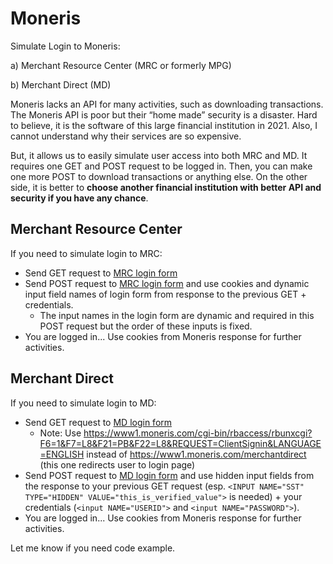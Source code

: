 # Moneris
Simulate Login to Moneris:

a) Merchant Resource Center (MRC or formerly MPG)

b) Merchant Direct (MD)

Moneris lacks an API for many activities, such as downloading transactions. The Moneris API is poor but their “home made” security is a disaster. Hard to believe, it is the software of this large financial institution in 2021. Also, I cannot understand why their services are so expensive.

But, it allows us to easily simulate user access into both MRC and MD. It requires one GET and POST request to be logged in. Then, you can make one more POST to download transactions or anything else. On the other side, it is better to **choose another financial institution with better API and security if you have any chance**.

## Merchant Resource Center
If you need to simulate login to MRC:
* Send GET request to [MRC login form](https://www3.moneris.com/mpg/index.php)
* Send POST request to [MRC login form](https://www3.moneris.com/mpg/index.php) and use cookies and dynamic input field names of login form from response to the previous GET + credentials. 
  * The input names in the login form are dynamic and required in this POST request but the order of these inputs is fixed.
* You are logged in... Use cookies from Moneris response for further activities.

## Merchant Direct
If you need to simulate login to MD:
* Send GET request to [MD login form](https://www1.moneris.com/cgi-bin/rbaccess/rbunxcgi?F6=1&F7=L8&F21=PB&F22=L8&REQUEST=ClientSignin&LANGUAGE=ENGLISH)
  * Note: Use https://www1.moneris.com/cgi-bin/rbaccess/rbunxcgi?F6=1&F7=L8&F21=PB&F22=L8&REQUEST=ClientSignin&LANGUAGE=ENGLISH instead of https://www1.moneris.com/merchantdirect (this one redirects user to login page)
* Send POST request to [MD login form](https://www1.moneris.com/cgi-bin/rbaccess/rbunxcgi?F6=1&F7=L8&F21=PB&F22=L8&REQUEST=ClientSignin&LANGUAGE=ENGLISH) and use hidden input fields from the response to your previous GET request (esp. `<INPUT NAME="SST" TYPE="HIDDEN" VALUE="this_is_verified_value">` is needed) + your credentials (`<input NAME="USERID">` and `<input NAME="PASSWORD">`). 
* You are logged in... Use cookies from Moneris response for further activities.

Let me know if you need code example.
